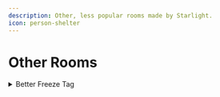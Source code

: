 ```yaml
---
description: Other, less popular rooms made by Starlight.
icon: person-shelter
---
```


# Other Rooms

<details>

<summary>Better Freeze Tag</summary>

A freeze tag clone with several maps, custom sound effects, and a lot of features.

</details>
